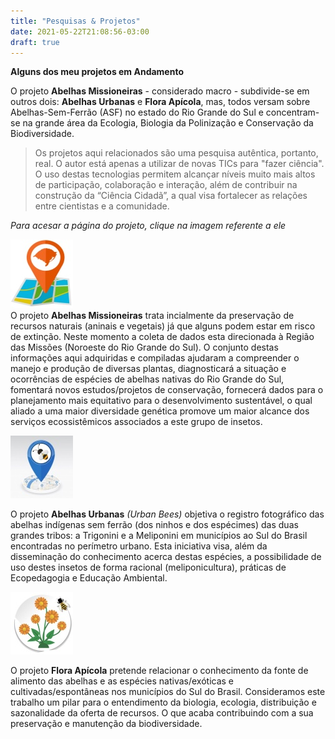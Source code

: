 ```yaml
---
title: "Pesquisas & Projetos"
date: 2021-05-22T21:08:56-03:00
draft: true
---
```

**Alguns dos meu projetos em Andamento**  

O projeto **Abelhas Missioneiras** - considerado macro - subdivide-se em outros dois: **Abelhas Urbanas** e **Flora Apícola**, mas, todos versam sobre Abelhas-Sem-Ferrão (ASF) no estado do Rio Grande do Sul e concentram-se na grande área da Ecologia, Biologia da Polinização e Conservação da Biodiversidade.  

>Os projetos aqui relacionados são uma pesquisa autêntica, portanto, real. O autor está apenas a utilizar de novas TICs para "fazer ciência". O uso destas tecnologias permitem alcançar níveis muito mais altos de participação, colaboração e interação, além de contribuir na construção da “Ciência Cidadã”, a qual visa fortalecer as relações entre cientistas e a comunidade.

*Para acesar a página do projeto, clique na imagem referente a ele*


[![](Abe_missioneias_icone_peq.jpg)](https://www.inaturalist.org/projects/abelhas-missioneiras)  
O projeto **Abelhas Missioneiras** trata incialmente da preservação de recursos naturais (aninais e vegetais) já que alguns podem estar em risco de extinção. Neste momento a coleta de dados esta direcionada à Região das Missões (Noroeste do Rio Grande do Sul). O conjunto destas informações aqui adquiridas e compiladas ajudaram a compreender o manejo e produção de diversas plantas, diagnosticará a situação e ocorrências de espécies de abelhas nativas do Rio Grande do Sul, fomentará novos estudos/projetos de conservação, fornecerá dados para o planejamento mais equitativo para o desenvolvimento sustentável, o qual aliado a uma maior diversidade genética promove um maior alcance dos serviços ecossistêmicos associados a este grupo de insetos. 

[![](Urban%20Bees_favicon.jpg)](https://www.inaturalist.org/projects/abelhas-urbanas)  
 
O projeto **Abelhas Urbanas** *(Urban Bees)* objetiva o registro fotográfico das abelhas indígenas sem ferrão (dos ninhos e dos espécimes) das duas grandes tribos: a Trigonini e a Meliponini em municípios ao Sul do Brasil encontradas no perímetro urbano. Esta iniciativa visa, além da disseminação do conhecimento acerca destas espécies, a possibilidade de uso destes insetos de forma racional (meliponicultura), práticas de Ecopedagogia e Educação Ambiental.  

[![](Flora_picola_ico_peq.jpg)](https://www.inaturalist.org/projects/flora-apicola)  

O projeto **Flora Apícola** pretende relacionar o conhecimento da fonte de alimento das abelhas e as espécies nativas/exóticas e cultivadas/espontâneas nos municípios do Sul do Brasil. Consideramos este trabalho um pilar para o entendimento da biologia, ecologia, distribuição e sazonalidade da oferta de recursos. O que acaba contribuindo com a sua preservação e manutenção da biodiversidade.  
  
